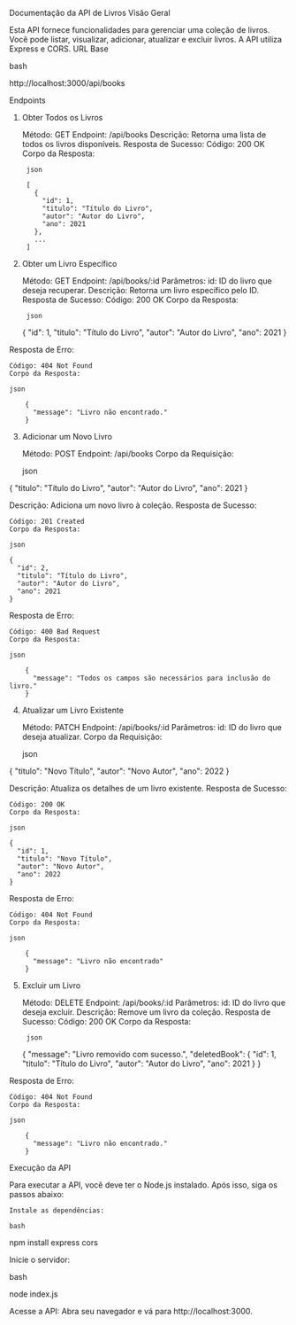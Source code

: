 Documentação da API de Livros
Visão Geral

Esta API fornece funcionalidades para gerenciar uma coleção de livros. Você pode listar, visualizar, adicionar, atualizar e excluir livros. A API utiliza Express e CORS.
URL Base

bash

http://localhost:3000/api/books

Endpoints
1. Obter Todos os Livros

    Método: GET
    Endpoint: /api/books
    Descrição: Retorna uma lista de todos os livros disponíveis.
    Resposta de Sucesso:
        Código: 200 OK
        Corpo da Resposta:

        json

        [
          {
            "id": 1,
            "titulo": "Título do Livro",
            "autor": "Autor do Livro",
            "ano": 2021
          },
          ...
        ]

2. Obter um Livro Específico

    Método: GET
    Endpoint: /api/books/:id
    Parâmetros:
        id: ID do livro que deseja recuperar.
    Descrição: Retorna um livro específico pelo ID.
    Resposta de Sucesso:
        Código: 200 OK
        Corpo da Resposta:

        json

    {
      "id": 1,
      "titulo": "Título do Livro",
      "autor": "Autor do Livro",
      "ano": 2021
    }

Resposta de Erro:

    Código: 404 Not Found
    Corpo da Resposta:

    json

        {
          "message": "Livro não encontrado."
        }

3. Adicionar um Novo Livro

    Método: POST
    Endpoint: /api/books
    Corpo da Requisição:

    json

{
  "titulo": "Título do Livro",
  "autor": "Autor do Livro",
  "ano": 2021
}

Descrição: Adiciona um novo livro à coleção.
Resposta de Sucesso:

    Código: 201 Created
    Corpo da Resposta:

    json

    {
      "id": 2,
      "titulo": "Título do Livro",
      "autor": "Autor do Livro",
      "ano": 2021
    }

Resposta de Erro:

    Código: 400 Bad Request
    Corpo da Resposta:

    json

        {
          "message": "Todos os campos são necessários para inclusão do livro."
        }

4. Atualizar um Livro Existente

    Método: PATCH
    Endpoint: /api/books/:id
    Parâmetros:
        id: ID do livro que deseja atualizar.
    Corpo da Requisição:

    json

{
  "titulo": "Novo Título",
  "autor": "Novo Autor",
  "ano": 2022
}

Descrição: Atualiza os detalhes de um livro existente.
Resposta de Sucesso:

    Código: 200 OK
    Corpo da Resposta:

    json

    {
      "id": 1,
      "titulo": "Novo Título",
      "autor": "Novo Autor",
      "ano": 2022
    }

Resposta de Erro:

    Código: 404 Not Found
    Corpo da Resposta:

    json

        {
          "message": "Livro não encontrado"
        }

5. Excluir um Livro

    Método: DELETE
    Endpoint: /api/books/:id
    Parâmetros:
        id: ID do livro que deseja excluir.
    Descrição: Remove um livro da coleção.
    Resposta de Sucesso:
        Código: 200 OK
        Corpo da Resposta:

        json

    {
      "message": "Livro removido com sucesso.",
      "deletedBook": {
        "id": 1,
        "titulo": "Título do Livro",
        "autor": "Autor do Livro",
        "ano": 2021
      }
    }

Resposta de Erro:

    Código: 404 Not Found
    Corpo da Resposta:

    json

        {
          "message": "Livro não encontrado."
        }

Execução da API

Para executar a API, você deve ter o Node.js instalado. Após isso, siga os passos abaixo:

    Instale as dependências:

    bash

npm install express cors

Inicie o servidor:

bash

node index.js

Acesse a API: Abra seu navegador e vá para http://localhost:3000.
